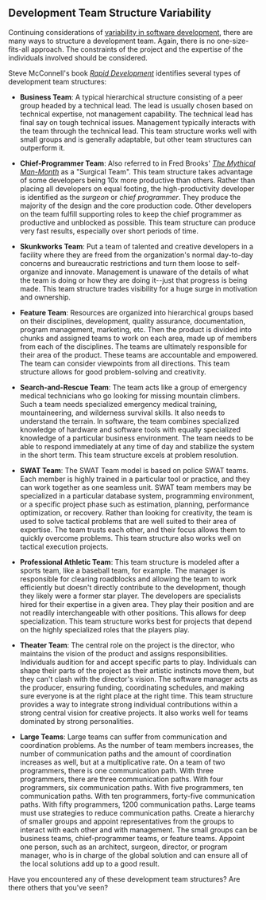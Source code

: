 ## Development Team Structure Variability

Continuing considerations of [variability in software development](https://www.matthewyancer.com/2023/10/16/development-lifecycle-variability.html), there are many ways to structure a development team. Again, there is no one-size-fits-all approach. The constraints of the project and the expertise of the individuals involved should be considered.

Steve McConnell's book [*Rapid Development*](https://www.amazon.com/Rapid-Development-Taming-Software-Schedules/dp/1556159005/) identifies several types of development team structures:

- **Business Team**: A typical hierarchical structure consisting of a peer group headed by a technical lead. The lead is usually chosen based on technical expertise, not management capability. The technical lead has final say on tough technical issues. Management typically interacts with the team through the technical lead. This team structure works well with small groups and is generally adaptable, but other team structures can outperform it.

- **Chief-Programmer Team**: Also referred to in Fred Brooks' [*The Mythical Man-Month*](https://www.matthewyancer.com/2023/10/07/the-mythical-man-month.html) as a "Surgical Team". This team structure takes advantage of some developers being 10x more productive than others. Rather than placing all developers on equal footing, the high-productivity developer is identified as the *surgeon* or *chief programmer*. They produce the majority of the design and the core production code. Other developers on the team fulfill supporting roles to keep the chief programmer as productive and unblocked as possible. This team structure can produce very fast results, especially over short periods of time.

- **Skunkworks Team**: Put a team of talented and creative developers in a facility where they are freed from the organization's normal day-to-day concerns and bureaucratic restrictions and turn them loose to self-organize and innovate. Management is unaware of the details of what the team is doing or how they are doing it--just that progress is being made. This team structure trades visibility for a huge surge in motivation and ownership.

- **Feature Team**: Resources are organized into hierarchical groups based on their disciplines, development, quality assurance, documentation, program management, marketing, etc. Then the product is divided into chunks and assigned teams to work on each area, made up of members from each of the disciplines. The teams are ultimately responsible for their area of the product. These teams are accountable and empowered. The team can consider viewpoints from all directions. This team structure allows for good problem-solving and creativity.

- **Search-and-Rescue Team**: The team acts like a group of emergency medical technicians who go looking for missing mountain climbers. Such a team needs specialized emergency medical training, mountaineering, and wilderness survival skills. It also needs to understand the terrain. In software, the team combines specialized knowledge of hardware and software tools with equally specialized knowledge of a particular business environment. The team needs to be able to respond immediately at any time of day and stabilize the system in the short term. This team structure excels at problem resolution.

- **SWAT Team**: The SWAT Team model is based on police SWAT teams. Each member is highly trained in a particular tool or practice, and they can work together as one seamless unit. SWAT team members may be specialized in a particular database system, programming environment, or a specific project phase such as estimation, planning, performance optimization, or recovery. Rather than looking for creativity, the team is used to solve tactical problems that are well suited to their area of expertise. The team trusts each other, and their focus allows them to quickly overcome problems. This team structure also works well on tactical execution projects.

- **Professional Athletic Team**: This team structure is modeled after a sports team, like a baseball team, for example. The manager is responsible for clearing roadblocks and allowing the team to work efficiently but doesn't directly contribute to the development, though they likely were a former star player. The developers are specialists hired for their expertise in a given area. They play their position and are not readily interchangeable with other positions. This allows for deep specialization. This team structure works best for projects that depend on the highly specialized roles that the players play.

- **Theater Team**: The central role on the project is the director, who maintains the vision of the product and assigns responsibilities. Individuals audition for and accept specific parts to play. Individuals can shape their parts of the project as their artistic instincts move them, but they can't clash with the director's vision. The software manager acts as the producer, ensuring funding, coordinating schedules, and making sure everyone is at the right place at the right time. This team structure provides a way to integrate strong individual contributions within a strong central vision for creative projects. It also works well for teams dominated by strong personalities.

- **Large Teams**: Large teams can suffer from communication and coordination problems. As the number of team members increases, the number of communication paths and the amount of coordination increases as well, but at a multiplicative rate. On a team of two programmers, there is one communication path. With three programmers, there are three communication paths. With four programmers, six communication paths. With five programmers, ten communication paths. With ten programmers, forty-five communication paths. With fifty programmers, 1200 communication paths. Large teams must use strategies to reduce communication paths. Create a hierarchy of smaller groups and appoint representatives from the groups to interact with each other and with management. The small groups can be business teams, chief-programmer teams, or feature teams. Appoint one person, such as an architect, surgeon, director, or program manager, who is in charge of the global solution and can ensure all of the local solutions add up to a good result.

Have you encountered any of these development team structures? Are there others that you've seen?
